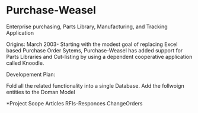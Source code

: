 # Purchase-Weasel
Enterprise purchasing, Parts Library, Manufacturing, and Tracking Application

Origins: March 2003-
Starting with the modest goal of replacing Excel based Purchase Order Sytems, Purchase-Weasel has added support for Parts Libraries and Cut-listing by using a dependent cooperative application called Knoodle.

Developement Plan:

Fold all the related functionality into a single Database. Add the follwoign entities to the Doman Model

*Project Scope 
  Articles
  RFIs-Responces
  ChangeOrders
  

